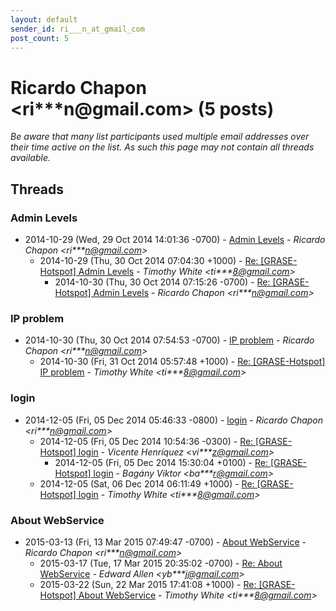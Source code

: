 ```yaml
---
layout: default
sender_id: ri___n_at_gmail_com
post_count: 5
---
```


# Ricardo Chapon <ri***n<span>@</span>gmail.com> (5 posts)

_Be aware that many list participants used multiple email addresses over their time active on the list. As such this page may not contain all threads available._

## Threads

### Admin Levels
+ 2014-10-29 (Wed, 29 Oct 2014 14:01:36 -0700) - [Admin Levels](/archive/2014/10/6e238c246df67ba2ea4f75a2692b53310cbe2bbd6359d36144a7dac7a1c4faae) - _Ricardo Chapon \<ri***n@gmail.com\>_
  + 2014-10-29 (Thu, 30 Oct 2014 07:04:30 +1000) - [Re: [GRASE-Hotspot] Admin Levels](/archive/2014/10/3dbfd3a4ac2788e50503e152e91748dc208c664447bd3d7027344eff5831d7f0) - _Timothy White \<ti***8@gmail.com\>_
    + 2014-10-30 (Thu, 30 Oct 2014 07:15:26 -0700) - [Re: [GRASE-Hotspot] Admin Levels](/archive/2014/10/cd4d1ac7c14499240213ce93928a17f96cd1fcff0a3f937d7e6f7a291c6dac3d) - _Ricardo Chapon \<ri***n@gmail.com\>_

### IP problem
+ 2014-10-30 (Thu, 30 Oct 2014 07:54:53 -0700) - [IP problem](/archive/2014/10/77fd6a5a705d4e5d4e561c657b37b0e730a0ab5dc304d0c370644767ce17703c) - _Ricardo Chapon \<ri***n@gmail.com\>_
  + 2014-10-30 (Fri, 31 Oct 2014 05:57:48 +1000) - [Re: [GRASE-Hotspot] IP problem](/archive/2014/10/235129bd9e9ac57cc82194960193b9056b6b040b6a8c1ab9d26d46c65758e761) - _Timothy White \<ti***8@gmail.com\>_

### login
+ 2014-12-05 (Fri, 05 Dec 2014 05:46:33 -0800) - [login](/archive/2014/12/ba15371f9cdc4840821fac10efd38635cae7f76f19b107df06d7613fdb1b07dc) - _Ricardo Chapon \<ri***n@gmail.com\>_
  + 2014-12-05 (Fri, 05 Dec 2014 10:54:36 -0300) - [Re: [GRASE-Hotspot] login](/archive/2014/12/df88c8580a4e148daf58580c0d5587df0ca980ea393f7730c5c65250934b7606) - _Vicente Henríquez \<vi***z@gmail.com\>_
    + 2014-12-05 (Fri, 05 Dec 2014 15:30:04 +0100) - [Re: [GRASE-Hotspot] login](/archive/2014/12/784819e737e7074b50ad90964ea17f66cc2f662aa3c174310333fe744a84b660) - _Bagány Viktor \<ba***r@gmail.com\>_
  + 2014-12-05 (Sat, 06 Dec 2014 06:11:49 +1000) - [Re: [GRASE-Hotspot] login](/archive/2014/12/891cd4b119f6c8fb1a2ccd59c2ef847ce6e6938e040f980c6762df15c8ccebf3) - _Timothy White \<ti***8@gmail.com\>_

### About  WebService
+ 2015-03-13 (Fri, 13 Mar 2015 07:49:47 -0700) - [About  WebService](/archive/2015/03/e5b29781ef63dee28dd698ae59caeca2f270740bebb0802730caad75963d557f) - _Ricardo Chapon \<ri***n@gmail.com\>_
  + 2015-03-17 (Tue, 17 Mar 2015 20:35:02 -0700) - [Re: About  WebService](/archive/2015/03/3a4f299bf2474a44234718fa58e3780a64ee52f98a16e98d2600e7b479dbed36) - _Edward Allen \<yb***j@gmail.com\>_
  + 2015-03-22 (Sun, 22 Mar 2015 17:41:08 +1000) - [Re: [GRASE-Hotspot] About WebService](/archive/2015/03/dc684e70ca49acd1c66251801ce5aeb2e220a72628ada8e28eecb0afa37d4115) - _Timothy White \<ti***8@gmail.com\>_

